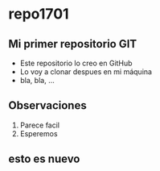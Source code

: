 # repo1701

## Mi primer repositorio GIT
- Este repositorio lo creo en GitHub
- Lo voy a clonar despues en mi máquina
- bla, bla, ...

## Observaciones
1. Parece facil
2. Esperemos

## esto es nuevo
